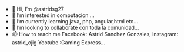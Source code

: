 - 👋 Hi, I’m @astridsg27
- 👀 I’m interested in computacion ...
- 🌱 I’m currently learning java, php, angular,html etc...
- 💞️ I’m looking to collaborate con toda la comunidad...
- 📫 How to reach me Facebook: Astrid Sanchez Gonzales, Instagram: astrid_ojig Yootube :Gaming Express...

<!---
astridsg27/astridsg27 is a ✨ special ✨ repository because its `README.md` (this file) appears on your GitHub profile.
You can click the Preview link to take a look at your changes.
--->
